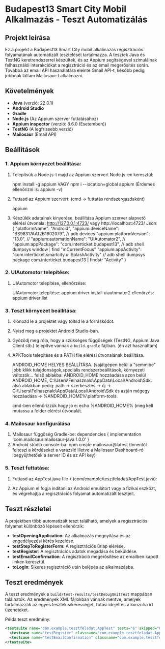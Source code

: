 # Budapest13 Smart City Mobil Alkalmazás - Teszt Automatizálás

## Projekt leírása
Ez a projekt a Budapest13 Smart City mobil alkalmazás regisztrációs folyamatának automatizált tesztelését tartalmazza. A tesztek Java és TestNG keretrendszerrel készültek, és az Appium segítségével szimulálnak felhasználói interakciókat a regisztráció és az email megerősítés során.
Továbbá az email API használatára eleinte Gmail API-t, később pedig jobbnak láttam Mailosaur-t alkalmazni.

## Követelmények
- **Java** (verzió: 22.0.1)
- **Android Studio**
- **Gradle**
- **Node.js** (Az Appium szerver futtatásához)
- **Appium inspector** (verzió: 8.6.0 (Esetemben))
- **TestNG** (A legfrissebb verzió)
- **Mailosaur** (Email API)

## Beállítások

### 1. Appium környezet beállítása:
1. Telepítsük a Node.js-t majd az Appium szervert Node.js-en keresztül:

    npm install -g appium   VAGY    npm i --location=global appium
    (Érdemes ellenőrizni is: appium -v)

2. Futtasd az Appium szervert: (cmd -> futtatás rendszergazdaként)

    appium

3. Készülék adatainak kinyerése, beállítása
   Appium szerver alapvető elérési útvonala: http://127.0.0.1:4723/ vagy http://localhost:4723/
   Json:
   {
   "platformName": "Android",
   "appium:deviceName": "BS98317AA12B1602079",                          // adb devices
   "appium:platformVersion": "13.0",                                    //
   "appium:automationName": "UiAutomator2",                             //
   "appium:appPackage": "com.interticket.budapest13",                   // adb shell dumpsys window | find "mCurrentFocus"
   "appium:appActivity": "com.interticket.smartcity.ui.SplashActivity"  // adb shell dumpsys package com.interticket.budapest13 | findstr "Activity"
   }

### 2. UIAutomotor telepítése:
1. UIAutomotor telepítése, ellenőrzése:

   UIAutomotor telepítése: appium driver install uiautomator2
   ellenőrzés: appium driver list


### 3. Teszt környezet beállítása:
1. Klónozd le a projektet vagy töltsd le a forráskódot.
2. Nyisd meg a projektet Android Studio-ban.
3. Győződj meg róla, hogy a szükséges függőségek (TestNG, Appium Java Client stb.) telepítve vannak a `build.gradle` fájlban. (én azt használtam)
4. APKTools telepítése és a PATH file elérési útvonalának beállítása.

   ANDROID_HOME HELYES BEÁLLÍTÁSA. (sajátgépen belül a "semmibe" jobb klikk tulajdonságok,speciális rendszerbeállítások, környezeti változók... felső ablakba: ANDROID_HOME hozzáadása azon belül ANDROID_HOME, C:\Users\Felhasznalo\AppData\Local\Android\Sdk.
   alsó ablakban pedig: path -> szerkesztés -> új -> C:\Users\Felhasznalo\AppData\Local\Android\Sdk és aztán mégegy hozzáadása -> %ANDROID_HOME%\platform-tools.

   cmd-ben ellenőrizzük hogy jó e: echo %ANDROID_HOME% (meg kell mutassa a folder elérési útvonalát.

### 4. Mailosaur konfigurálása
1. Mailosaur függőség Gradle-be:
   dependencies {
   implementation 'com.mailosaur:mailosaur-java:1.0.0'
   }
2. Android stúdió console-ba: npm create mailosaur@latest (Innentől felteszi a kérdéseket a varázsló illetve a Mailosaur Dashboard-ró lbegyüjthetőek a server ID és az API key)

### 5. Teszt futtatása:
1. Futtasd az AppTest.java file-t (com/example/tesztfeladat/AppTest.java):
    
2. Az Appium el fogja indítani az Android emulátort vagy a fizikai eszközt, és végrehajtja a regisztrációs folyamat automatizált tesztjeit.

## Teszt részletei
A projektben több automatizált teszt található, amelyek a regisztrációs folyamat különböző lépéseit ellenőrzik:

- **testOpeningApplication**: Az alkalmazás megnyitása és az engedélyezési kérés kezelése.
- **testStepToRegisterForm**: A regisztrációs űrlap elérése.
- **testRegister**: A regisztrációs adatok megadása és beküldése.
- **testEmailConfirmation**: A regisztráció megerősítése az emailben kapott linken keresztül.
- **toLogIn**: Sikeres regisztráció után belépés az alkalmazásba.

## Teszt eredmények
A teszt eredmények a `build/test-results/testDebugUnitTest` mappában találhatók. Az eredmények XML fájlokban vannak mentve, amelyek tartalmazzák az egyes tesztek sikerességét, futási idejét és a konzolra írt üzeneteket.

Példa teszt eredmény:

```xml
<testsuite name="com.example.tesztfeladat.AppTest" tests="6" skipped="0" failures="0" errors="0">
  <testcase name="testRegister" classname="com.example.tesztfeladat.AppTest" time="27.377"/>
  <testcase name="testEmailConfirmation" classname="com.example.tesztfeladat.AppTest" time="10.82"/>
</testsuite>
